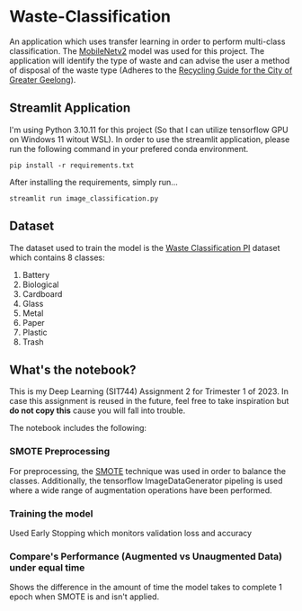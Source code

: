 # Waste-Classification

An application which uses transfer learning in order to perform multi-class classification. The [MobileNetv2](https://keras.io/api/applications/mobilenet/#:~:text=%5Bsource%5D-,MobileNetV2%20function,-tf.keras) model was used for this project. The application will identify the type of waste and can advise the user a method of disposal of the waste type (Adheres to the [Recycling Guide for the City of Greater Geelong](https://www.geelongaustralia.com.au/recycling/guide/default.aspx?c=4268)).

## Streamlit Application

I'm using Python 3.10.11 for this project (So that I can utilize tensorflow GPU on Windows 11 witout WSL). In order to use the streamlit application, please run the following command in your prefered conda environment.

```terminal
pip install -r requirements.txt
```

After installing the requirements, simply run...

```terminal
streamlit run image_classification.py
```

## Dataset

The dataset used to train the model is the [Waste Classification PI](https://www.kaggle.com/datasets/alveddian/waste-classification-data) dataset which contains 8 classes:

1. Battery
2. Biological
3. Cardboard
4. Glass
5. Metal
6. Paper
7. Plastic
8. Trash

## What's the notebook?
This is my Deep Learning (SIT744) Assignment 2 for Trimester 1 of 2023. In case this assignment is reused in the future, feel free to take inspiration but **do not copy this** cause you will fall into trouble.

The notebook includes the following:

### SMOTE Preprocessing
For preprocessing, the [SMOTE](https://imbalanced-learn.org/stable/references/generated/imblearn.over_sampling.SMOTE.html) technique was used in order to balance the classes. Additionally, the tensorflow ImageDataGenerator pipeling is used where a wide range of augmentation operations have been performed.

### Training the model
Used Early Stopping which monitors validation loss and accuracy

### Compare's Performance (Augmented vs Unaugmented Data) under equal time
Shows the difference in the amount of time the model takes to complete 1 epoch when SMOTE is and isn't applied.

